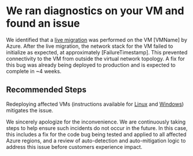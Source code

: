 <properties
pageTitle="VM connectivity affected due to network stack initialization issue after live migration"
description="VM connectivity affected due to network stack initialization issue after live migration"
infoBubbleText="Connectivity issues detected with VM. See details on the right"
service="microsoft.compute"
resource="virtualmachines"
authors="rkrir"
ms.author="krisragh"
displayOrder="1"
articleId="NetworkDatapathLiveMigrationSerializationError"
diagnosticScenario="NetworkDatapathLiveMigrationSerializationError"
selfHelpType="resource"
supportTopicIds=""
cloudEnvironments="Public"
/>

# We ran diagnostics on your VM and found an issue

We identified that a [live migration](https://docs.microsoft.com/azure/virtual-machines/linux/maintenance-and-updates#live-migration) was performed on the VM <!--$VMName-->[VMName]<!--/$VMName--> by Azure. After the live migration, the network stack for the VM failed to initialize as expected, at approximately <!--$FailureTimestamp-->[FailureTimestamp]<!--/$FailureTimestamp-->. This prevented connectivity to the VM from outside the virtual network topology. A fix for this bug was already being deployed to production and is expected to complete in ~4 weeks.

## **Recommended Steps**

Redeploying affected VMs (instructions available for [Linux](https://docs.microsoft.com/azure/virtual-machines/troubleshooting/redeploy-to-new-node-linux) and [Windows](https://docs.microsoft.com/azure/virtual-machines/troubleshooting/redeploy-to-new-node-windows)) mitigates the issue.

We sincerely apologize for the inconvenience. We are continuously taking steps to help ensure such incidents do not occur in the future. In this case, this includes a fix for the code bug being tested and applied to all affected Azure regions, and a review of auto-detection and auto-mitigation logic to address this issue before customers experience impact.
